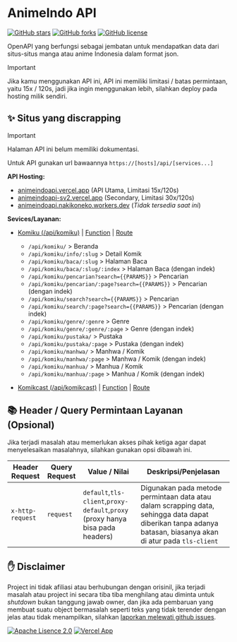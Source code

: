 # AnimeIndo API

[![GitHub stars](https://img.shields.io/github/stars/ernestoyoofi/animeindo-api?style=social)](https://github.com/ernestoyoofi/animeindo-api/stargazers)
[![GitHub forks](https://img.shields.io/github/forks/ernestoyoofi/animeindo-api?style=social)](https://github.com/ernestoyoofi/animeindo-api/network/members)
[![GitHub license](https://img.shields.io/github/license/ernestoyoofi/animeindo-api)](https://github.com/ernestoyoofi/animeindo-api/blob/main/LICENSE)

OpenAPI yang berfungsi sebagai jembatan untuk mendapatkan data dari situs-situs manga atau anime Indonesia dalam format json.

> [!IMPORTANT]
> Jika kamu menggunakan API ini, API ini memiliki limitasi / batas permintaan, yaitu 15x / 120s, jadi jika ingin menggunakan lebih, silahkan deploy pada hosting milik sendiri.

## ✨ Situs yang discrapping

> [!IMPORTANT]
> Halaman API ini belum memiliki dokumentasi.

Untuk API gunakan url bawaannya `https://[hosts]/api/[services...]`

**API Hosting:**

- [animeindoapi.vercel.app](https://animeindoapi.vercel.app) (API Utama, Limitasi 15x/120s)
- [animeindoapi-sv2.vercel.app](https://animeindoapi-sv2.vercel.app) (Secondary, Limitasi 30x/120s)
- [animeindoapi.nakikoneko.workers.dev](https://animeindoapi.nakikoneko.workers.dev) (_Tidak tersedia saat ini_)

**Sevices/Layanan:**

- [Komiku (/api/komiku)](https://animeindoapi.vercel.app/api/komiku) | [Function](./manga/komiku/) | [Route](./router/komiku.js)
  - `/api/komiku/` > Beranda
  - `/api/komiku/info/:slug` > Detail Komik
  - `/api/komiku/baca/:slug` > Halaman Baca
  - `/api/komiku/baca/:slug/:index` > Halaman Baca (dengan indek)
  - `/api/komiku/pencarian?search={{PARAMS}}` > Pencarian
  - `/api/komiku/pencarian/:page?search={{PARAMS}}` > Pencarian (dengan indek)
  - `/api/komiku/search?search={{PARAMS}}` > Pencarian
  - `/api/komiku/search/:page?search={{PARAMS}}` > Pencarian (dengan indek)
  - `/api/komiku/genre/:genre` > Genre
  - `/api/komiku/genre/:genre/:page` > Genre (dengan indek)
  - `/api/komiku/pustaka/` > Pustaka
  - `/api/komiku/pustaka/:page` > Pustaka (dengan indek)
  - `/api/komiku/manhwa/` > Manhwa / Komik
  - `/api/komiku/manhwa/:page` > Manhwa / Komik (dengan indek)
  - `/api/komiku/manhua/` > Manhua / Komik
  - `/api/komiku/manhua/:page` > Manhua / Komik (dengan indek)

- [Komikcast (/api/komikcast)](https://animeindoapi.vercel.app/api/komikcast) | [Function](./manga/komikcast/) | [Route](./router/komikcast.js)

## 📚 Header / Query Permintaan Layanan (Opsional)

Jika terjadi masalah atau memerlukan akses pihak ketiga agar dapat menyelesaikan masalahnya, silahkan gunakan opsi dibawah ini.

| Header Request | Query Request | Value / Nilai | Deskripsi/Penjelasan |
| -----  | ----- | ----- | -------------------- |
| `x-http-request` | `request` | `default`,`tls-client`,`proxy-default`,`proxy` (proxy hanya bisa pada headers) | Digunakan pada metode permintaan data atau dalam scrapping data, sehingga data dapat diberikan tanpa adanya batasan, biasanya akan di atur pada `tls-client` |

## ✋ Disclaimer

Project ini tidak afiliasi atau berhubungan dengan orisinil, jika terjadi masalah atau project ini secara tiba tiba menghilang atau diminta untuk _shutdown_ bukan tanggung jawab owner, dan jika ada pembaruan yang membuat suatu object bermasalah seperti teks yang tidak terender dengan jelas atau tidak menampilkan, silahkan [laporkan melewati github issues](https://github.com/ernestoyoofi/animeindo-api/issues/new).

[![Apache Lisence 2.0](https://img.shields.io/badge/Apache_License-c92037?style=for-the-badge&logo=apache&logoColor=white)](./LICENSE)
[![Vercel App](https://img.shields.io/badge/Vercel-000000?style=for-the-badge&logo=vercel&logoColor=white)](https://vercel.com)